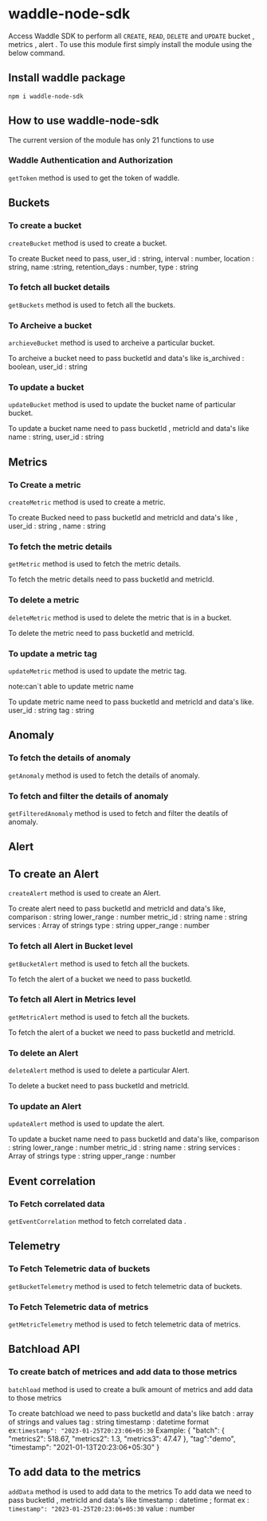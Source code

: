 # waddle-node-sdk

Access Waddle SDK to perform all `CREATE`, `READ`, `DELETE` and `UPDATE` bucket , metrics , alert .
To use this module first simply install the module using the below command.

## Install waddle package

`npm i waddle-node-sdk`

## How to use waddle-node-sdk

The current version of the module has only 21 functions to use

### Waddle Authentication and Authorization

`getToken` method is used to get the token of waddle.


## Buckets

### To create a bucket 

`createBucket` method is used to create a bucket.

To create Bucket need to pass,
        user_id  : string,
        interval : number,
        location : string,
        name  :string,
        retention_days : number,
        type : string
        
### To fetch all bucket details

`getBuckets` method is used to fetch all the buckets.

### To Archeive a bucket

`archieveBucket` method is used to archeive a particular bucket.

To archeive a bucket need to pass bucketId and data's like
        is_archived  : boolean,
        user_id : string

### To update a bucket

`updateBucket` method is used to update the bucket name of particular bucket.

To update a bucket name need to pass bucketId , metricId and data's like
        name  : string,
        user_id : string

## Metrics

### To Create a metric

`createMetric` method is used to create a metric.

To create Bucked need to pass bucketId and metricId and data's like ,
        user_id : string ,
        name : string

### To fetch the metric details

`getMetric` method is used to fetch the metric details.

To fetch the metric details need to pass bucketId and metricId.

### To delete a metric 

`deleteMetric` method is used to delete the metric that is in a bucket.

To delete the metric  need to pass bucketId and metricId.


### To update a metric tag

`updateMetric` method is used to update the metric tag.

 note:can`t able to update metric name

To update metric name need to pass bucketId and metricId and data's like.
        user_id : string
        tag : string

## Anomaly

### To fetch the details of anomaly 

`getAnomaly` method is used to fetch the details of anomaly.

### To fetch and filter the details of anomaly

`getFilteredAnomaly` method is used to fetch and filter the deatils of anomaly.

## Alert 

## To create an Alert 

`createAlert` method is used to create an Alert.

To create alert need to pass bucketId and metricId and data's like,
        comparison : string
        lower_range : number
        metric_id : string
        name : string
        services : Array of strings
        type : string
        upper_range : number
        
### To fetch all Alert in Bucket level

`getBucketAlert` method is used to fetch all the buckets.

To fetch the alert of a bucket we need to pass bucketId.

### To fetch all Alert in Metrics level

`getMetricAlert` method is used to fetch all the buckets.

To fetch the alert of a bucket we need to pass bucketId and metricId.

### To delete an Alert

`deleteAlert` method is used to delete a particular Alert.

To delete a bucket need to pass bucketId and metricId.

### To update an Alert

`updateAlert` method is used to update the alert.

To update a bucket name need to pass bucketId and data's like,
        comparison : string
        lower_range : number
        metric_id : string
        name : string
        services : Array of strings
        type : string
        upper_range : number

## Event correlation

### To Fetch correlated data

`getEventCorrelation` method to fetch correlated data .

## Telemetry

### To Fetch Telemetric data of buckets

`getBucketTelemetry` method is used to fetch telemetric data of buckets.

### To Fetch Telemetric data of metrics

`getMetricTelemetry` method is used to fetch telemetric data of metrics.

## Batchload API

### To create batch of metrices and add data to those metrics

`batchload` method is used to create a bulk amount of metrics and add data to those metrics

To create batchload we need to pass bucketId and data's like
        batch : array of strings and values 
        tag : string
        timestamp : datetime format ex:`timestamp": "2023-01-25T20:23:06+05:30`
        Example:
        {
          "batch": 
        {
          "metrics2": 518.67,
          "metrics2": 1.3,
          "metrics3": 47.47
        },
        "tag":"demo",
        "timestamp": "2021-01-13T20:23:06+05:30"
        }      

## To add data to the metrics

`addData` method is used to add data to the metrics
To add data we need to pass bucketId , metricId and data's like 
        timestamp : datetime ; format ex : `timestamp": "2023-01-25T20:23:06+05:30`
        value : number



